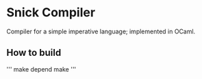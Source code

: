 # Snick Compiler
Compiler for a simple imperative language; implemented in OCaml.

## How to build
'''
make depend
make
'''
